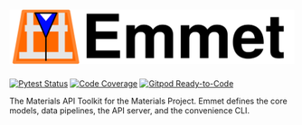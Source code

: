 # ![Emmet](docs/images/logo_w_text.svg)


[![Pytest Status](https://github.com/materialsproject/emmet/workflows/testing/badge.svg)](https://github.com/materialsproject/emmet/actions?query=workflow%3Atesting)
[![Code Coverage](https://codecov.io/gh/materialsproject/emmet/branch/master/graph/badge.svg)](https://codecov.io/gh/materialsproject/emmet)
[![Gitpod Ready-to-Code](https://img.shields.io/badge/Gitpod-Ready--to--Code-blue?logo=gitpod)](https://gitpod.io/#https://github.com/materialsproject/emmet) 

The Materials API Toolkit for the Materials Project. Emmet defines the core models, data pipelines, the API server, and the convenience CLI.
